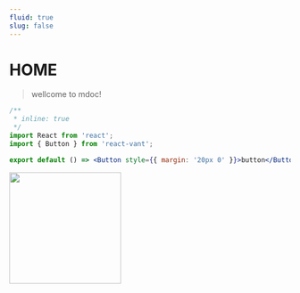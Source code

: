 ```yaml
---
fluid: true
slug: false
---
```


# HOME

> wellcome to mdoc!

```jsx
/**
 * inline: true
 */
import React from 'react';
import { Button } from 'react-vant';

export default () => <Button style={{ margin: '20px 0' }}>button</Button>;
```

<img src="https://cdn.jsdelivr.net/gh/3lang3/react-vant@main/public/home-music-card-1.jpg" style="width: 200px;" />
